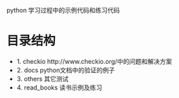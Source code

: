 python 学习过程中的示例代码和练习代码
<h1>目录结构</h1>
<ul>
<li>1. checkio http://www.checkio.org/中的问题和解决方案</li>
<li>2. docs  python文档中的验证的例子</li>
<li>3. others 其它测试</li>
<li>4. read_books 读书示例及练习</li>
</ul>
